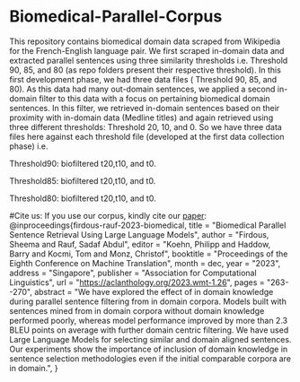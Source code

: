 # Biomedical-Parallel-Corpus

This repository contains biomedical domain data scraped from Wikipedia for the French-English language pair. We first scraped in-domain data and extracted parallel sentences using three similarity thresholds i.e. Threshold 90, 85, and 80 (as repo folders present their respective threshold). In this first development phase, we had three data files ( Threshold 90, 85, and 80). As this data had many out-domain sentences, we applied a second in-domain filter to this data with a focus on pertaining biomedical domain sentences. In this filter, we retrieved in-domain sentences based on their proximity with in-domain data (Medline titles) and again retrieved using three different thresholds: Threshold 20, 10, and 0. So we have three data files here against each threshold file (developed at the first data collection phase) i.e. 

Threshold90: biofiltered t20,t10, and t0.

Threshold85: biofiltered t20,t10, and t0.

Threshold80: biofiltered t20,t10, and t0.


#Cite us:
If you use our corpus, kindly cite our [paper](https://aclanthology.org/2023.wmt-1.26/):
@inproceedings{firdous-rauf-2023-biomedical,
    title = "Biomedical Parallel Sentence Retrieval Using Large Language Models",
    author = "Firdous, Sheema  and
      Rauf, Sadaf Abdul",
    editor = "Koehn, Philipp  and
      Haddow, Barry  and
      Kocmi, Tom  and
      Monz, Christof",
    booktitle = "Proceedings of the Eighth Conference on Machine Translation",
    month = dec,
    year = "2023",
    address = "Singapore",
    publisher = "Association for Computational Linguistics",
    url = "https://aclanthology.org/2023.wmt-1.26",
    pages = "263--270",
    abstract = "We have explored the effect of in domain knowledge during parallel sentence filtering from in domain corpora. Models built with sentences mined from in domain corpora without domain knowledge performed poorly, whereas model performance improved by more than 2.3 BLEU points on average with further domain centric filtering. We have used Large Language Models for selecting similar and domain aligned sentences. Our experiments show the importance of inclusion of domain knowledge in sentence selection methodologies even if the initial comparable corpora are in domain.",
}

